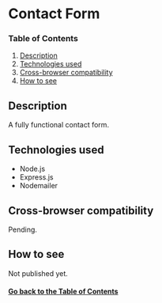 # <a name="project">Contact Form</a>

### Table of Contents

1. [Description](#description)
2. [Technologies used](#technologies)
3. [Cross-browser compatibility](#compatibility)
4. [How to see](#site)

## <a name="description">Description</a>

A fully functional contact form.

## <a name="technologies">Technologies used</a>

* Node.js
* Express.js
* Nodemailer

## <a name="compatibility">Cross-browser compatibility</a>

Pending.

## <a name="site">How to see</a>

Not published yet.

#### [Go back to the Table of Contents](#project)